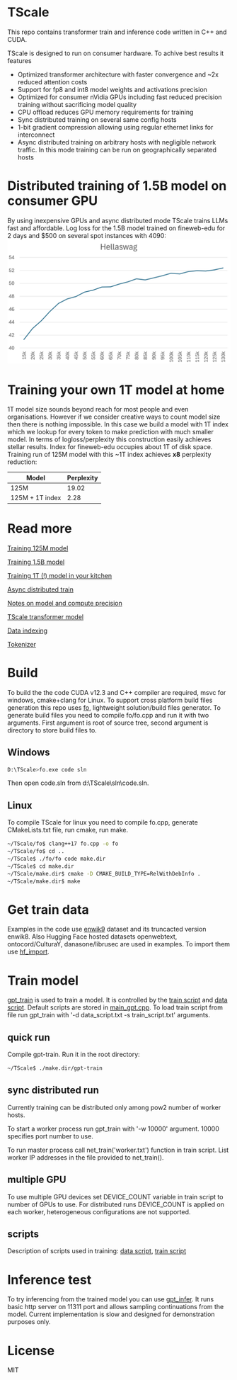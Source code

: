 ﻿
# TScale

This repo contains transformer train and inference code written in C++ and CUDA.

TScale is designed to run on consumer hardware. To achive best results it features
- Optimized transformer architecture with faster convergence and ~2x reduced attention costs
- Support for fp8 and int8 model weights and activations precision
- Optimized for consumer nVidia GPUs including fast reduced precision training without sacrificing model quality
- CPU offload reduces GPU memory requirements for training
- Sync distributed training on several same config hosts
- 1-bit gradient compression allowing using regular ethernet links for interconnect
- Async distributed training on arbitrary hosts with negligible network traffic. In this mode training can be run on geographically separated hosts

# Distributed training of 1.5B model on consumer GPU

By using inexpensive GPUs and async distributed mode TScale trains LLMs fast and affordable. Log loss for the 1.5B model trained on fineweb-edu for 2 days and $500 on several spot instances with 4090:
![Nice train loss graph](/img/fed_hellaswag.png)

# Training your own 1T model at home

1T model size sounds beyond reach for most people and even organisations. However if we consider creative ways to count model size then there is nothing impossible. In this case we build a model with 1T index which we lookup for every token to make prediction with much smaller model. In terms of logloss/perplexity this construction easily achieves stellar results. Index for fineweb-edu occupies about 1T of disk space. Training run of 125M model with this ~1T index achieves **x8** perplexity reduction:

|Model|Perplexity|
|-----|-|
|125M |19.02|
|125M + 1T index|2.28|

# Read more

[Training 125M model](doc/125M_model.md)

[Training 1.5B model](doc/1.5B_model.md)

[Training 1T (!) model in your kitchen](doc/1T_model.md)

[Async distributed train](doc/fed.md)

[Notes on model and compute precision](doc/precision.md)

[TScale transformer model](doc/model.md)

[Data indexing](doc/lm_search.md)

[Tokenizer](doc/tokenizer.md)

# Build

To build the the code CUDA v12.3 and C++ compiler are required, msvc for windows,  cmake+clang for Linux. To support cross platform build files generation this repo uses [fo](doc/fo.md), lightweight solution/build files generator. To generate build files you need to compile fo/fo.cpp and run it with two arguments. First argument is root of source tree, second argument is directory to store build files to.

## Windows

```bash
D:\TScale>fo.exe code sln
```

Then open code.sln from d:\TScale\sln\code.sln.

## Linux

To compile TScale for linux you need to compile fo.cpp, generate CMakeLists.txt file, run cmake, run make.

```bash
~/TScale/fo$ clang++17 fo.cpp -o fo
~/TScale/fo$ cd ..
~/TScale$ ./fo/fo code make.dir
~/TScale$ cd make.dir
~/TScale/make.dir$ cmake -D CMAKE_BUILD_TYPE=RelWithDebInfo .
~/TScale/make.dir$ make
```

# Get train data

Examples in the code use [enwik9](https://mattmahoney.net/dc/textdata.html) dataset and its truncacted version enwik8. Also Hugging Face hosted datasets openwebtext, ontocord/CulturaY, danasone/librusec are used in examples. To import them use [hf_import](/pysrc/hf_import/import.py).

# Train model

[gpt_train](/code/gpt/train) is used to train a model. It is controlled by the [train script](/doc/train_script.md) and [data script](/doc/data_script.md). Default scripts are stored in [main_gpt.cpp](/code/gpt/train/main_gpt.cpp). To load train script from file run gpt_train with '-d data_script.txt -s train_script.txt' arguments.

## quick run

Compile gpt-train. Run it in the root directory:

```bash
~/TScale$ ./make.dir/gpt-train
```
 
## sync distributed run

Currently training can be distributed only among pow2 number of worker hosts. 

To start a worker process run gpt_train with '-w 10000' argument. 10000 specifies port number to use.

To run master process call net_train('worker.txt') function in train script. List worker IP addresses in the file provided to net_train().

## multiple GPU

To use multiple GPU devices set DEVICE_COUNT variable in train script to number of GPUs to use. For distributed runs DEVICE_COUNT is applied on each worker, heterogeneous configurations are not supported.

## scripts

Description of scripts used in training: [data script](doc/data_script.md), [train script](doc/train_script.md)


# Inference test

To try inferencing from the trained model you can use [gpt_infer](/code/gpt/infer). It runs basic http server on 11311 port and allows sampling continuations from the model. Current implementation is slow and designed for demonstration purposes only.

# License

MIT
